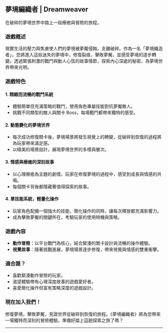 ## **夢境編織者 | Dreamweaver**

在破碎的夢境世界中踏上一段療癒與冒險的旅程。

### **遊戲概述**
現實生活的壓力與焦慮使人們的夢境被夢魘侵蝕，支離破碎。作為一名「夢境織造者」，您將進入這些迷失的夢境中，修復裂痕，擊敗夢魘，並感受夢境的逐步轉變。透過緊張刺激的戰鬥與動人心弦的故事情節，探索內心深處的秘密，為夢境世界帶來光明。

### **遊戲特色**

#### **1. 精緻而流暢的戰鬥系統**
- 體驗簡單但充滿策略的戰鬥，使用角色專屬技能對抗夢魘敵人。
- 挑戰不同類型的敵人與關卡 Boss，每場戰鬥都帶來獨特的感受。

#### **2. 動態變化的夢境世界**
- 每次成功修復關卡後，夢境場景將發生視覺上的轉變，從破碎到恢復的過程將為玩家帶來滿足感。
- 以精美的場景設計，展現夢境世界的多樣與層次。

#### **3. 情感與療癒的深刻故事**
- 以心理療癒為主題的劇情，玩家在修復夢境的過程中，感受到成長與情感的共鳴。
- 每個關卡背後都隱藏著值得探索的故事。

#### **4. 單技能系統，輕量化操作**
- 玩家角色配備一個強大的技能，簡化操作的同時，讓每次釋放都充滿影響力。
- 成為擊敗夢魘的關鍵所在，考驗玩家的使用時機與策略。

### **遊戲內容**
- **動作冒險**：以平台戰鬥為核心，結合緊湊的關卡設計與流暢的操作體驗。
- **視覺故事**：隨著挑戰進展，夢境場景逐步修復，帶來視覺與情感的雙重衝擊。

### **適合誰？**
- 喜歡緊湊動作冒險的玩家。
- 渴望體驗帶有心理深度故事的遊戲愛好者。
- 喜愛簡化操作但富有策略深度的遊戲設計。

### **現在加入我們！**
修復夢境，擊敗夢魘，見證世界從破碎到恢復的旅程。《夢境編織者》將為您帶來一場獨特而深刻的冒險體驗。準備好踏上這趟探索之旅了嗎？

---
